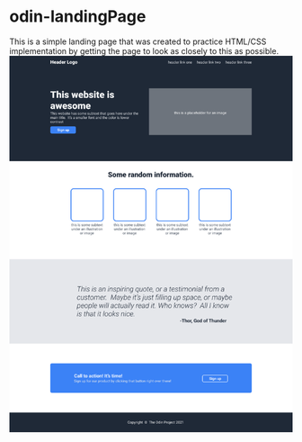 # odin-landingPage

This is a simple landing page that was created to practice HTML/CSS implementation by getting the page to look as closely to this as possible.
<img src='https://github.com/Anisamay2/odin-landingPage/blob/main/projectOdinProject.png' title='Landing Page' width='' alt='Landing Page' />
